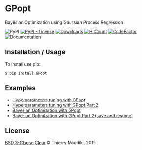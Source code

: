 GPopt
===============================

Bayesian Optimization using Gaussian Process Regression



![PyPI](https://img.shields.io/pypi/v/gpopt) [![PyPI - License](https://img.shields.io/pypi/l/gpopt)](./LICENSE) [![Downloads](https://pepy.tech/badge/gpopt)](https://pepy.tech/project/gpopt) [![HitCount](https://hits.dwyl.com/Techtonique/GPopt.svg?style=flat-square)](http://hits.dwyl.com/Techtonique/GPopt) [![CodeFactor](https://www.codefactor.io/repository/github/techtonique/gpopt/badge/main)](https://www.codefactor.io/repository/github/techtonique/gpopt/overview/main) [![Documentation](https://img.shields.io/badge/documentation-is_here-green)](https://techtonique.github.io/GPopt/)

Installation / Usage
--------------------

To install use pip:

    $ pip install GPopt

    
Examples
-------

- [Hyperparameters tuning with GPopt](https://thierrymoudiki.github.io/blog/2021/06/11/python/misc/hyperparam-tuning-gpopt)
- [Hyperparameters tuning with GPopt Part 2](https://thierrymoudiki.github.io/blog/2023/11/05/python/r/adaopt/lsboost/mlsauce_classification)
- [Bayesian Optimization with GPopt](https://thierrymoudiki.github.io/blog/2021/04/16/python/misc/gpopt)
- [Bayesian Optimization with GPopt Part 2 (save and resume)](https://thierrymoudiki.github.io/blog/2021/04/30/python/misc/gpopt)


License
-------

[BSD 3-Clause Clear](./LICENSE) © Thierry Moudiki, 2019. 
